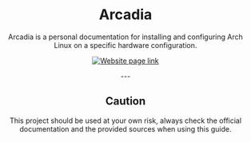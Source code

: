 <!-- Main section -->
<div align="center">
    <h1>Arcadia</h1>
    <p>Arcadia is a personal documentation for installing and configuring Arch Linux on a specific hardware configuration.</p>
    <p>
        <a href="https://chaosdynamix.github.io/Arcadia-v2/">
            <img src="https://img.shields.io/badge/-Website under maintenance-blue?style=for-the-badge" alt="Website page link" />
        </a>
    </p>
    <p>---</p>
</div>

<!-- Caution section -->
<div align="center">
    <h2>Caution</h2>
    <p>This project should be used at your own risk, always check the official documentation and the provided sources when using this guide.</p>
</div>
